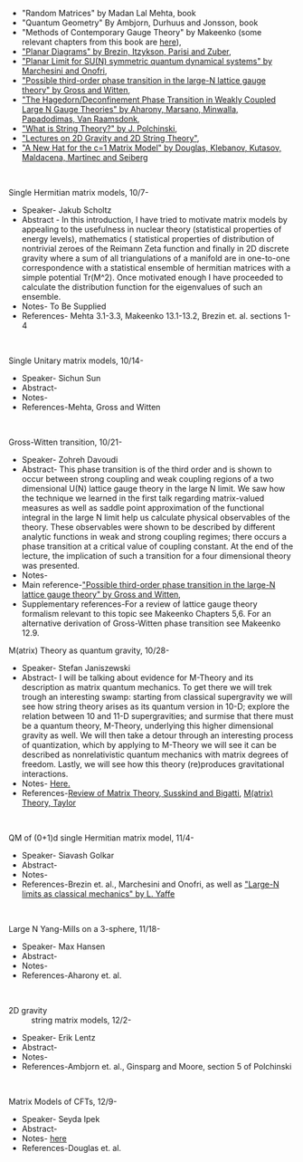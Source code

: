 <title>Matrix Models - ParticleTheoryJC</title>

<ul><li>"Random Matrices" by Madan Lal Mehta, book
</li>
<li>"Quantum Geometry" By Ambjorn, Durhuus and Jonsson, book
</li>
<li>"Methods of Contemporary Gauge Theory" by Makeenko (some relevant chapters from this book are <a href="http://arxiv.org/abs/hep-th/0001047" class="external text" title="http://arxiv.org/abs/hep-th/0001047" rel="nofollow">here</a>),
</li>
<li><a href="http://www.springerlink.com/content/q1682m732068g55p/" class="external text" title="http://www.springerlink.com/content/q1682m732068g55p/" rel="nofollow">"Planar Diagrams" by Brezin, Itzykson, Parisi and Zuber</a>,
</li>
<li><a href="http://jmp.aip.org/resource/1/jmapaq/v21/i5/p1103_s1" class="external text" title="http://jmp.aip.org/resource/1/jmapaq/v21/i5/p1103_s1" rel="nofollow">"Planar Limit for SU(N) symmetric quantum dynamical systems" by Marchesini and Onofri</a>,
</li>
<li><a href="http://prd.aps.org/abstract/PRD/v21/i2/p446_1" class="external text" title="http://prd.aps.org/abstract/PRD/v21/i2/p446_1" rel="nofollow">"Possible third-order phase transition in the large-N lattice gauge theory" by Gross and Witten</a>,
</li>
<li><a href="http://arxiv.org/abs/hep-th/0310285" class="external text" title="http://arxiv.org/abs/hep-th/0310285" rel="nofollow">"The Hagedorn/Deconfinement Phase Transition in Weakly Coupled Large N Gauge Theories" by Aharony, Marsano, Minwalla, Papadodimas, Van Raamsdonk</a>,
</li>
<li><a href="http://arxiv.org/abs/hep-th/9411028" class="external text" title="http://arxiv.org/abs/hep-th/9411028" rel="nofollow">"What is String Theory?" by J. Polchinski</a>,
</li>
<li><a href="http://arxiv.org/abs/hep-th/9304011" class="external text" title="http://arxiv.org/abs/hep-th/9304011" rel="nofollow">"Lectures on 2D Gravity and 2D String Theory"</a>,
</li>
<li><a href="http://arxiv.org/abs/hep-th/0307195" class="external text" title="http://arxiv.org/abs/hep-th/0307195" rel="nofollow">"A New Hat for the c=1 Matrix Model" by Douglas, Klebanov, Kutasov, Maldacena, Martinec and Seiberg</a> 
</li></ul>
<p><br />
</p>
<dl><dt>Single Hermitian matrix models, 10/7-
</dt></dl>
<ul><li>Speaker- Jakub Scholtz
</li>
<li>Abstract - In this introduction, I have tried to motivate matrix models by appealing to the usefulness in nuclear theory (statistical properties of energy levels), mathematics ( statistical properties of distribution of nontrivial zeroes of the Reimann Zeta function and finally in 2D discrete gravity where a sum of all triangulations of a manifold are in one-to-one correspondence with a statistical ensemble of hermitian matrices with a simple potential Tr(M^2). Once motivated enough I have proceeded to calculate the distribution function for the eigenvalues of such an ensemble.
</li>
<li>Notes- To Be Supplied
</li>
<li>References- Mehta 3.1-3.3, Makeenko 13.1-13.2, Brezin et. al. sections 1-4
</li></ul>
<p><br />
</p>
<dl><dt>Single Unitary matrix models, 10/14-
</dt></dl>
<ul><li>Speaker- Sichun Sun
</li>
<li>Abstract-
</li>
<li>Notes- 
</li>
<li>References-Mehta, Gross and Witten
</li></ul>
<p><br />
</p>
<dl><dt>Gross-Witten transition, 10/21-
</dt></dl>
<ul><li>Speaker- Zohreh Davoudi
</li>
<li>Abstract- This phase transition is of the third order and is shown to occur between strong coupling and weak coupling regions of a two dimensional U(N) lattice gauge theory in the large N limit. We saw how the technique we learned in the first talk regarding matrix-valued measures as well as saddle point approximation of the functional integral in the large N limit help us calculate physical observables of the theory. These observables were shown to be described by different analytic functions in weak and strong coupling regimes; there occurs a phase transition at a critical value of coupling constant. At the end of the lecture, the implication of such a transition for a four dimensional theory was presented.
</li>
<li>Notes- 
</li>
<li>Main reference-<a href="http://prd.aps.org/abstract/PRD/v21/i2/p446_1" class="external text" title="http://prd.aps.org/abstract/PRD/v21/i2/p446_1" rel="nofollow">"Possible third-order phase transition in the large-N lattice gauge theory" by Gross and Witten</a>,
</li>
<li>Supplementary references-For a review of lattice gauge theory formalism relevant to this topic see Makeenko Chapters 5,6. For an alternative derivation of Gross-Witten phase transition see Makeenko 12.9.
</li></ul>
<dl><dt>M(atrix) Theory as quantum gravity, 10/28-
</dt></dl>
<ul><li>Speaker- Stefan Janiszewski
</li>
<li>Abstract- I will be talking about evidence for M-Theory and its description as matrix quantum mechanics. To get there we will trek trough an interesting swamp: starting from classical supergravity we will see how string theory arises as its quantum version in 10-D; explore the relation between 10 and 11-D supergravities; and surmise that there must be a quantum theory, M-Theory, underlying this higher dimensional gravity as well. We will then take a detour through an interesting process of quantization, which by applying to M-Theory we will see it can be described as nonrelativistic quantum mechanics with matrix degrees of freedom. Lastly, we will see how this theory (re)produces gravitational interactions.
</li>
<li>Notes- <a href="https://docs.google.com/open?id=1McQjFNRKu31qR4tzgCHhLokHB04LJpWigu-0g_ixRi_gx02GSi6nRvUw5LAY" class="external text" title="https://docs.google.com/open?id=1McQjFNRKu31qR4tzgCHhLokHB04LJpWigu-0g_ixRi_gx02GSi6nRvUw5LAY" rel="nofollow">Here.</a>
</li>
<li>References-<a href="http://arxiv.org/abs/hep-th/9712072" class="external text" title="http://arxiv.org/abs/hep-th/9712072" rel="nofollow">Review of Matrix Theory, Susskind and Bigatti</a>, <a href="http://arxiv.org/abs/hep-th/0101126" class="external text" title="http://arxiv.org/abs/hep-th/0101126" rel="nofollow">M(atrix) Theory, Taylor</a>
</li></ul>
<p><br />
</p>
<dl><dt>QM of (0+1)d single Hermitian matrix model, 11/4-
</dt></dl>
<ul><li>Speaker- Siavash Golkar
</li>
<li>Abstract-
</li>
<li>Notes- 
</li>
<li>References-Brezin et. al., Marchesini and Onofri, as well as <a href="http://rmp.aps.org/abstract/RMP/v54/i2/p407_1" class="external text" title="http://rmp.aps.org/abstract/RMP/v54/i2/p407_1" rel="nofollow">"Large-N limits as classical mechanics" by L. Yaffe</a>
</li></ul>
<p><br />
</p>
<dl><dt>Large N Yang-Mills on a 3-sphere, 11/18-
</dt></dl>
<ul><li>Speaker- Max Hansen
</li>
<li>Abstract-
</li>
<li>Notes- 
</li>
<li>References-Aharony et. al.
</li></ul>
<p><br />
</p>
<dl><dt>2D gravity</dt>
<dd> string matrix models, 12/2-
</dd></dl>
<ul><li>Speaker- Erik Lentz
</li>
<li>Abstract-
</li>
<li>Notes- 
</li>
<li>References-Ambjorn et. al., Ginsparg and Moore, section 5 of Polchinski
</li></ul>
<p><br />
</p>
<dl><dt>Matrix Models of CFTs, 12/9-
</dt></dl>
<ul><li>Speaker- Seyda Ipek
</li>
<li>Abstract-
</li>
<li>Notes- <a href="https://docs.google.com/open?id=1Sv0LynQRdUeaSncmwH71hZBaucLP4qM1DDici7Smt8lhx984-Srt0roz83_W" class="external text" title="https://docs.google.com/open?id=1Sv0LynQRdUeaSncmwH71hZBaucLP4qM1DDici7Smt8lhx984-Srt0roz83_W" rel="nofollow">here</a>
</li>
<li>References-Douglas et. al.
</li></ul>

